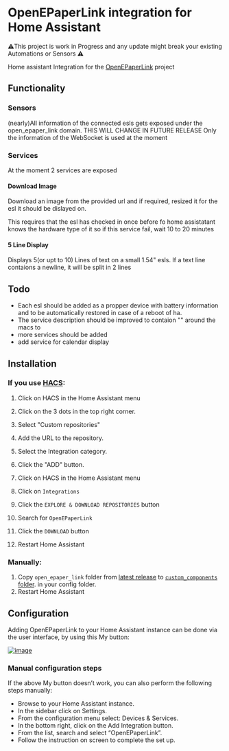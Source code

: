 # OpenEPaperLink integration for Home Assistant

⚠️This project is work in Progress and any update might break your existing Automations or Sensors ⚠️

Home assistant Integration for the <a href="https://github.com/jjwbruijn/OpenEPaperLink">OpenEPaperLink</a> project

## Functionality

### Sensors

(nearly)All information of the connected esls gets exposed under the open_epaper_link domain. THIS WILL CHANGE IN FUTURE RELEASE 
Only the information of the WebSocket is used at the moment

### Services

At the moment 2 services are exposed

#### Download Image

Download an image from the provided url and if required, resized it for the esl it should be dislayed on.

This requires that the esl has checked in once before fo home assistatant knows the hardware type of it so if this service fail, wait 10 to 20 minutes

#### 5 Line Display

Displays 5(or upt to 10) Lines of text on a small 1.54" esls. If a text line contaions a newline, it will be split in 2 lines

## Todo

- Each esl should be added as a propper device with battery information and to be automatically restored in case of a reboot of ha. 
- The service description should be improved to contaion "" around the macs to
- more services should be added
- add service for calendar display
## Installation

### If you use [HACS](https://hacs.xyz/):

1. Click on HACS in the Home Assistant menu
2. Click on the 3 dots in the top right corner.
3. Select "Custom repositories"
4. Add the URL to the repository.
5. Select the Integration category.
6. Click the "ADD" button.

7. Click on HACS in the Home Assistant menu
8. Click on `Integrations`
9. Click the `EXPLORE & DOWNLOAD REPOSITORIES` button
10. Search for `OpenEPaperLink`
11. Click the `DOWNLOAD` button
12. Restart Home Assistant

### Manually:

1. Copy `open_epaper_link` folder from [latest release](https://github.com/jonasniesner/open_epaper_link_homeassistant/releases/latest) to [`custom_components` folder](https://developers.home-assistant.io/docs/creating_integration_file_structure/#where-home-assistant-looks-for-integrations). in your config folder.
2. Restart Home Assistant

## Configuration

Adding OpenEPaperLink to your Home Assistant instance can be done via the user interface, by using this My button:

[![image](https://user-images.githubusercontent.com/31328123/189550000-6095719b-ca38-4860-b817-926b19de1b32.png)](https://my.home-assistant.io/redirect/config_flow_start?domain=open_epaper_link)

### Manual configuration steps
If the above My button doesn’t work, you can also perform the following steps manually:

* Browse to your Home Assistant instance.
* In the sidebar click on  Settings.
* From the configuration menu select: Devices & Services.
* In the bottom right, click on the  Add Integration button.
* From the list, search and select “OpenEPaperLink”.
* Follow the instruction on screen to complete the set up.


